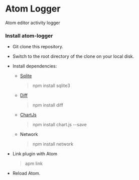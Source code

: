 # Atom Logger
Atom editor activity logger

###  Install atom-logger

* Git clone this repository.

* Switch to the root directory of the clone on your local disk.

* Install dependencies:

  * [Sqlite](https://www.sqlite.org/index.html)  

    >  npm install sqlite3

  * [Diff](https://www.npmjs.com/package/diff)

    >  npm install diff

  * [ChartJs](https://www.chartjs.org/)

    >npm install chart.js --save

  * Network

    >npm install network

* Link plugin with Atom

  > apm link

* Reload Atom.
